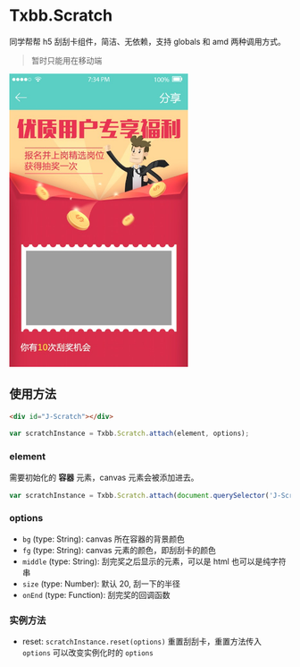 # Txbb.Scratch

同学帮帮 h5 刮刮卡组件，简洁、无依赖，支持 globals 和 amd 两种调用方式。

> 暂时只能用在移动端

<img src="screenshot.png" width="320"/>

## 使用方法

```html
<div id="J-Scratch"></div>
```

```javascript
var scratchInstance = Txbb.Scratch.attach(element, options);
```

### element
需要初始化的 **容器** 元素，canvas 元素会被添加进去。

```javascript
var scratchInstance = Txbb.Scratch.attach(document.querySelector('J-Scratch'), options);
```

### options

- `bg` (type: String): canvas 所在容器的背景颜色
- `fg` (type: String): canvas 元素的颜色，即刮刮卡的颜色
- `middle` (type: String): 刮完奖之后显示的元素，可以是 html 也可以是纯字符串
- `size` (type: Number): 默认 20, 刮一下的半径
- `onEnd` (type: Function): 刮完奖的回调函数

### 实例方法

- reset: `scratchInstance.reset(options)` 重置刮刮卡，重置方法传入 `options` 可以改变实例化时的 `options`
